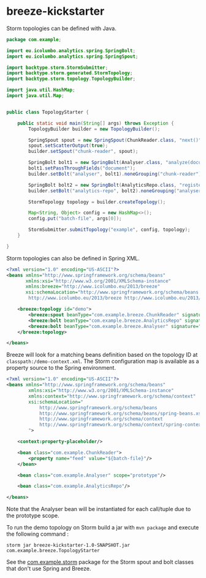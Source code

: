breeze-kickstarter
==================

Storm topologies can be defined with Java.

```java
package com.example;

import eu.icolumbo.analytics.spring.SpringBolt;
import eu.icolumbo.analytics.spring.SpringSpout;

import backtype.storm.StormSubmitter;
import backtype.storm.generated.StormTopology;
import backtype.storm.topology.TopologyBuilder;

import java.util.HashMap;
import java.util.Map;


public class TopologyStarter {

	public static void main(String[] args) throws Exception {
		TopologyBuilder builder = new TopologyBuilder();

		SpringSpout spout = new SpringSpout(ChunkReader.class, "next()", "document");
		spout.setScatterOutput(true);
		builder.setSpout("chunk-reader", spout);

		SpringBolt bolt1 = new SpringBolt(Analyser.class, "analyze(document)", "analysis");
		bolt1.setPassThroughFields("document");
		builder.setBolt("analyser", bolt1).noneGrouping("chunk-reader");

		SpringBolt bolt2 = new SpringBolt(AnalyticsRepo.class, "register(document, analysis)");
		builder.setBolt("analytics-repo", bolt2).noneGrouping("analyser");

		StormTopology topology = builder.createTopology();

		Map<String, Object> config = new HashMap<>();
		config.put("batch-file", args[0]);

		StormSubmitter.submitTopology("example", config, topology);
	}

}
```

Storm topologies can also be defined in Spring XML.

```xml
<?xml version="1.0" encoding="US-ASCII"?>
<beans xmlns="http://www.springframework.org/schema/beans"
	   xmlns:xsi="http://www.w3.org/2001/XMLSchema-instance"
	   xmlns:breeze="http://www.icolumbo.eu/2013/breeze"
	   xsi:schemaLocation="http://www.springframework.org/schema/beans http://www.springframework.org/schema/beans/spring-beans.xsd
        http://www.icolumbo.eu/2013/breeze http://www.icolumbo.eu/2013/breeze.xsd">

	<breeze:topology id="demo">
		<breeze:spout beanType="com.example.breeze.ChunkReader" signature="next()" outputFields="document"/>
		<breeze:bolt beanType="com.example.breeze.AnalyticsRepo" signature="register(document, analyzed)"/>
		<breeze:bolt beanType="com.example.breeze.Analyser" signature="analyze(document)" outputFields="analyzed"/>
	</breeze:topology>

</beans>
```


Breeze will look for a matching beans definition based on the topology ID at `classpath:/demo-context.xml`. The Storm
 configuration map is available as a property source to the Spring environment.

```xml
<?xml version="1.0" encoding="US-ASCII"?>
<beans xmlns="http://www.springframework.org/schema/beans"
		xmlns:xsi="http://www.w3.org/2001/XMLSchema-instance"
		xmlns:context="http://www.springframework.org/schema/context"
		xsi:schemaLocation="
			http://www.springframework.org/schema/beans
			http://www.springframework.org/schema/beans/spring-beans.xsd
			http://www.springframework.org/schema/context
			http://www.springframework.org/schema/context/spring-context.xsd
		">

	<context:property-placeholder/>

	<bean class="com.example.ChunkReader">
		<property name="feed" value="${batch-file}"/>
	</bean>

	<bean class="com.example.Analyser" scope="prototype"/>

	<bean class="com.example.AnalyticsRepo"/>

</beans>
```

Note that the Analyser bean will be instantiated for each call/tuple due to the prototype scope.


To run the demo topology on Storm build a jar with `mvn package` and execute the following command :

```shell
storm jar breeze-kickstarter-1.0-SNAPSHOT.jar com.example.breeze.TopologyStarter
```

See the [com.example.storm](http://github.com/internet-research-network/breeze-kickstarter/tree/master/src/main/java/com/example/storm) package for the Storm spout and bolt classes that don't use Spring and Breeze.
